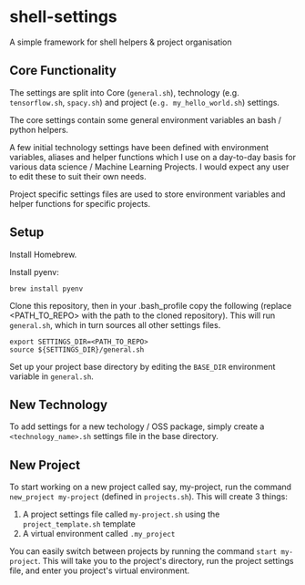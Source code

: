 # shell-settings
A simple framework for shell helpers &amp; project organisation

## Core Functionality

The settings are split into Core (`general.sh`), technology (e.g. `tensorflow.sh`, `spacy.sh`) and project (`e.g. my_hello_world.sh`) settings. 

The core settings contain some general environment variables an bash / python helpers.

A few initial technology settings have been defined with environment variables, aliases and helper functions which I use on a day-to-day basis for various data science / Machine Learning Projects. I would expect any user to edit these to suit their own needs. 

Project specific settings files are used to store environment variables and helper functions for specific projects.

## Setup 

Install Homebrew.

Install pyenv:
```
brew install pyenv
```

Clone this repository, then in your .bash_profile copy the following (replace <PATH_TO_REPO> with the path to the cloned repository). This will run `general.sh`, which in turn sources all other settings files.

```
export SETTINGS_DIR=<PATH_TO_REPO>
source ${SETTINGS_DIR}/general.sh
```

Set up your project base directory by editing the `BASE_DIR` environment variable in `general.sh`.

## New Technology

To add settings for a new techology / OSS package, simply create a `<technology_name>.sh` settings file in the base directory.

## New Project

To start working on a new project called say, my-project, run the command `new_project my-project` (defined in `projects.sh`). This will create 3 things:
1. A project settings file called `my-project.sh` using the `project_template.sh` template
2. A virtual environment called `.my_project`

You can easily switch between projects by running the command `start my-project`. This will take you to the project's directory, run the project settings file, and enter you project's virtual environment.



